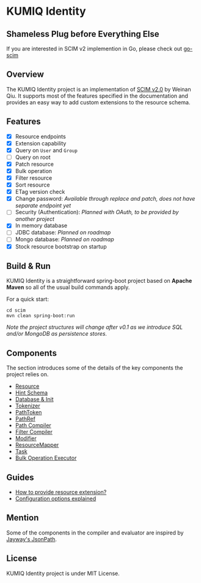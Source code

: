 # KUMIQ Identity

## Shameless Plug before Everything Else

If you are interested in SCIM v2 implemention in Go, please check out [go-scim](https://github.com/davidiamyou/go-scim)

## Overview

The KUMIQ Identity project is an implementation of [SCIM v2.0](http://www.simplecloud.info) by Weinan Qiu. It supports most of the features specified in the documentation and provides an easy way to add custom extensions to the resource schema.

## Features

- [x] Resource endpoints
- [x] Extension capability
- [x] Query on `User` and `Group`
- [ ] Query on root
- [x] Patch resource
- [x] Bulk operation
- [x] Filter resource
- [x] Sort resource
- [x] ETag version check
- [x] Change password: _Available through replace and patch, does not have separate endpoint yet_
- [ ] Security (Authentication): _Planned with OAuth, to be provided by another project_
- [x] In memory database
- [ ] JDBC database: _Planned on roadmap_
- [ ] Mongo database: _Planned on roadmap_
- [x] Stock resource bootstrap on startup

## Build & Run

KUMIQ Identity is a straightforward spring-boot project based on **Apache Maven** so all of the usual build commands apply.

For a quick start:

```
cd scim
mvn clean spring-boot:run
```

_Note the project structures will change after v0.1 as we introduce SQL and/or MongoDB as persistence stores._

## Components

The section introduces some of the details of the key components the project relies on.

- [Resource](docs/components/Resource.md)
- [Hint Schema](docs/components/HintSchema.md)
- [Database & Init](docs/components/DatabaseAndInit.md)
- [Tokenizer](docs/components/Tokenizer.md)
- [PathToken](docs/components/PathToken.md)
- [PathRef](docs/components/PathRef.md)
- [Path Compiler](docs/components/PathCompiler.md)
- [Filter Compiler](docs/components/FilterCompiler.md)
- [Modifier](docs/components/Modifier.md)
- [ResourceMapper](docs/components/ResourceMapper.md)
- [Task](docs/components/Task.md)
- [Bulk Operation Executor](docs/components/BulkOpExecutor.md)

## Guides

- [How to provide resource extension?](docs/guides/ResourceExtensionGuide.md)
- [Configuration options explained](docs/guides/ConfigurationOptionsGuide.md)

## Mention

Some of the components in the compiler and evaluator are inspired by [Jayway's JsonPath](https://github.com/jayway/JsonPath).

## License

KUMIQ Identity project is under MIT License.
